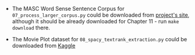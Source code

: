 * The MASC Word Sense Sentence Corpus for `07_process_larger_corpus.py` could be
  downloaded from [project's site](https://www.icsi.berkeley.edu/icsi/node/5447), although
  it should be already downloaded for Chapter 11 - run `make download` there.

* The Movie Plot dataset for `08_spacy_textrank_extraction.py` could be downloaded from [Kaggle](https://www.kaggle.com/jrobischon/wikipedia-movie-plots)
